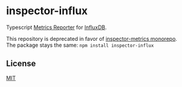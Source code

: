 # inspector-influx
Typescript [Metrics Reporter](https://github.com/rstiller/inspector-metrics/blob/master/lib/metrics/metric-reporter.ts) for
[InfluxDB](https://docs.influxdata.com/influxdb/).

This repository is deprecated in favor of [inspector-metrics monorepo](https://github.com/rstiller/inspector-metrics).  
The package stays the same: `npm install inspector-influx`

## License

[MIT](https://www.opensource.org/licenses/mit-license.php)
